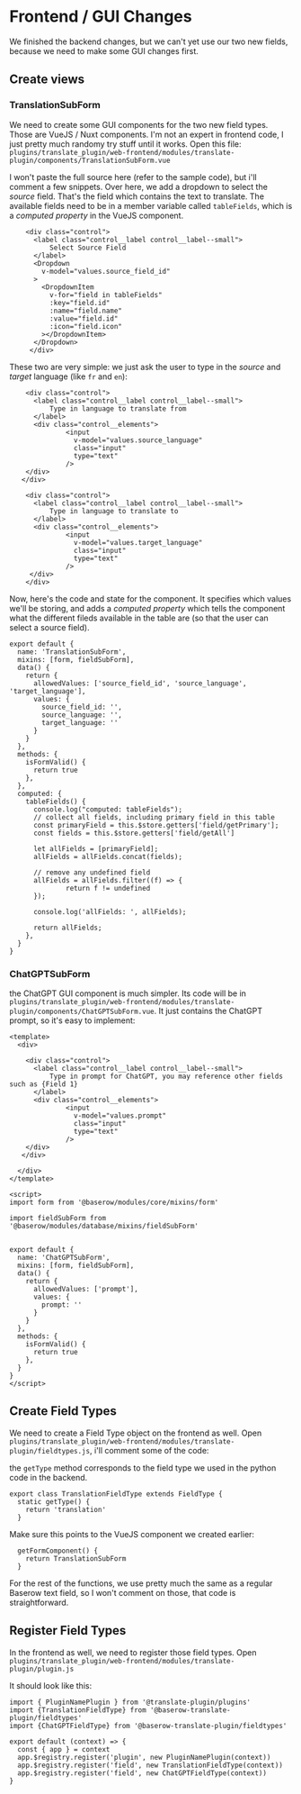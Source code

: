 # Frontend / GUI Changes

We finished the backend changes, but we can't yet use our two new fields, because we need to make some GUI changes first. 

## Create views
### TranslationSubForm
We need to create some GUI components for the two new field types. Those are VueJS / Nuxt components. I'm not an expert in frontend code, I just pretty much randomy try stuff until it works. Open this file:
`plugins/translate_plugin/web-frontend/modules/translate-plugin/components/TranslationSubForm.vue`

I won't paste the full source here (refer to the sample code), but i'll comment a few snippets. Over here, we add a dropdown to select the *source* field. That's the field which contains the text to translate. The available fields need to be in a member variable called `tableFields`, which is a *computed property* in the VueJS component.
```
    <div class="control">
      <label class="control__label control__label--small">
          Select Source Field
      </label>
      <Dropdown
        v-model="values.source_field_id"
      >
        <DropdownItem
          v-for="field in tableFields"
          :key="field.id"
          :name="field.name"
          :value="field.id"
          :icon="field.icon"
        ></DropdownItem>
      </Dropdown>
     </div>
```
These two are very simple: we just ask the user to type in the *source* and *target* language (like `fr` and `en`):
```
    <div class="control">
      <label class="control__label control__label--small">
          Type in language to translate from
      </label>      
      <div class="control__elements">
              <input
                v-model="values.source_language"
                class="input"
                type="text"
              />
    </div>
   </div>

    <div class="control">
      <label class="control__label control__label--small">
          Type in language to translate to
      </label>      
      <div class="control__elements">
              <input
                v-model="values.target_language"
                class="input"
                type="text"
              />
     </div>
    </div>
```

Now, here's the code and state for the component. It specifies which values we'll be storing, and adds a *computed property* which tells the component what the different fileds available in the table are (so that the user can select a source field).
```
export default {
  name: 'TranslationSubForm',
  mixins: [form, fieldSubForm],
  data() {
    return {
      allowedValues: ['source_field_id', 'source_language', 'target_language'],
      values: {
        source_field_id: '',
        source_language: '',
        target_language: ''
      }
    }
  },
  methods: {
    isFormValid() {
      return true
    },
  },
  computed: {
    tableFields() {
      console.log("computed: tableFields");
      // collect all fields, including primary field in this table
      const primaryField = this.$store.getters['field/getPrimary'];
      const fields = this.$store.getters['field/getAll']

      let allFields = [primaryField];
      allFields = allFields.concat(fields);
      
      // remove any undefined field
      allFields = allFields.filter((f) => {
              return f != undefined
      });

      console.log('allFields: ', allFields);

      return allFields;
    },
  }  
}
```

### ChatGPTSubForm
the ChatGPT GUI component is much simpler. Its code will be in `plugins/translate_plugin/web-frontend/modules/translate-plugin/components/ChatGPTSubForm.vue`. It just contains the ChatGPT prompt, so it's easy to implement:
```
<template>
  <div>

    <div class="control">
      <label class="control__label control__label--small">
          Type in prompt for ChatGPT, you may reference other fields such as {Field 1}
      </label>      
      <div class="control__elements">
              <input
                v-model="values.prompt"
                class="input"
                type="text"
              />
    </div>
   </div>

  </div>
</template>

<script>
import form from '@baserow/modules/core/mixins/form'

import fieldSubForm from '@baserow/modules/database/mixins/fieldSubForm'


export default {
  name: 'ChatGPTSubForm',
  mixins: [form, fieldSubForm],
  data() {
    return {
      allowedValues: ['prompt'],
      values: {
        prompt: ''
      }
    }
  },
  methods: {
    isFormValid() {
      return true
    },
  }  
}
</script>
```

## Create Field Types
We need to create a Field Type object on the frontend as well. Open `plugins/translate_plugin/web-frontend/modules/translate-plugin/fieldtypes.js`, i'll comment some of the code:

the `getType` method corresponds to the field type we used in the python code in the backend.
```
export class TranslationFieldType extends FieldType {
  static getType() {
    return 'translation'
  }
```
Make sure this points to the VueJS component we created earlier:
```
  getFormComponent() {
    return TranslationSubForm
  }
```
For the rest of the functions, we use pretty much the same as a regular Baserow text field, so I won't comment on those, that code is straightforward.

## Register Field Types
In the frontend as well, we need to register those field types. Open `plugins/translate_plugin/web-frontend/modules/translate-plugin/plugin.js`

It should look like this:
```
import { PluginNamePlugin } from '@translate-plugin/plugins'
import {TranslationFieldType} from '@baserow-translate-plugin/fieldtypes'
import {ChatGPTFieldType} from '@baserow-translate-plugin/fieldtypes'

export default (context) => {
  const { app } = context
  app.$registry.register('plugin', new PluginNamePlugin(context))
  app.$registry.register('field', new TranslationFieldType(context))
  app.$registry.register('field', new ChatGPTFieldType(context))  
}
```